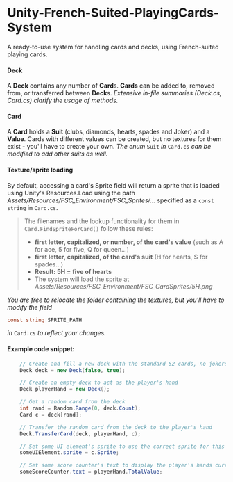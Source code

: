 # Unity-French-Suited-PlayingCards-System
A ready-to-use system for handling cards and decks, using French-suited playing cards.

#### Deck

A **Deck** contains any number of **Card**s. **Cards** can be added to, removed from, or transferred between **Deck**s.
*Extensive in-file summaries (Deck.cs, Card.cs) clarify the usage of methods.*

#### Card

A **Card** holds a **Suit** (clubs, diamonds, hearts, spades and Joker) and a **Value**. Cards with different values can
be created, but no textures for them exist - you'll have to create your own. 
*The enum* `Suit` *in* `Card.cs` *can be modified to add other suits as well.*

#### Texture/sprite loading

By default, accessing a card's Sprite field will return a sprite that is loaded using Unity's Resources.Load using the path
*Assets/Resources/FSC_Environment/FSC_Sprites/...* specified as a `const string` in `Card.cs`.
> The filenames and the lookup functionality for them in `Card.FindSpriteForCard()` follow these rules:
>    
>   - **first letter, capitalized, or number, of the card's value** (such as A for ace, 5 for five, Q for queen...)
>   - **first letter, capitalized, of the card's suit** (H for hearts, S for spades...)
>   - **Result: 5H = five of hearts**
>   - The system will load the sprite at *Assets/Resources/FSC_Environment/FSC_CardSprites/5H.png*

*You are free to relocate the folder containing the textures, but you'll have to modify the field*
```cs 
const string SPRITE_PATH
``` 
*in* `Card.cs` *to reflect your changes.*

#### Example code snippet:
```cs
    // Create and fill a new deck with the standard 52 cards, no jokers, shuffled
    Deck deck = new Deck(false, true);

    // Create an empty deck to act as the player's hand
    Deck playerHand = new Deck();

    // Get a random card from the deck
    int rand = Random.Range(0, deck.Count);
    Card c = deck[rand];

    // Transfer the random card from the deck to the player's hand
    Deck.TransferCard(deck, playerHand, c);

    // Set some UI element's sprite to use the correct sprite for this card
    someUIElement.sprite = c.Sprite;

    // Set some score counter's text to display the player's hands current total value
    someScoreCounter.text = playerHand.TotalValue;
```